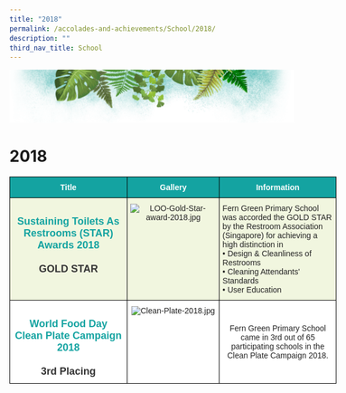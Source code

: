 ```yaml
---
title: "2018"
permalink: /accolades-and-achievements/School/2018/
description: ""
third_nav_title: School
---
```

![](/images/Banner.png)

# 2018

<style type="text/css">
.tg  {border-collapse:collapse;border-spacing:0;}
.tg td{border-color:black;border-style:solid;border-width:1px;font-family:Arial, sans-serif;font-size:14px;
  overflow:hidden;padding:10px 5px;word-break:normal;}
.tg th{border-color:black;border-style:solid;border-width:1px;font-family:Arial, sans-serif;font-size:14px;
  font-weight:normal;overflow:hidden;padding:10px 5px;word-break:normal;}
.tg .tg-55ry{background-color:#FFF;color:#14A3A1;font-size:18px;font-weight:bold;text-align:center;vertical-align:top}
.tg .tg-3b8d{background-color:#F1F6DF;color:#222;text-align:center;vertical-align:top}
.tg .tg-8v10{background-color:#14A3A1;color:#FFF;font-size:14px;font-weight:bold;text-align:center;vertical-align:middle}
.tg .tg-d2qn{background-color:#F1F6DF;color:#14A3A1;font-size:18px;font-weight:bold;text-align:center;vertical-align:top}
.tg .tg-6kid{background-color:#F1F6DF;color:#222;text-align:left;vertical-align:top}
.tg .tg-lygy{background-color:#FFF;color:#222;text-align:center;vertical-align:top}
.tg .tg-a3j2{background-color:#FFF;color:#222;text-align:center;vertical-align:middle}
</style>
<table class="tg" style="undefined;table-layout: fixed; width: 579px">
<colgroup>
<col style="width: 208px">
<col style="width: 164px">
<col style="width: 207px">
</colgroup>
<thead>
  <tr>
    <th class="tg-8v10"><span style="color:#FFF;background-color:#14A3A1">Title</span></th>
    <th class="tg-8v10"><span style="color:#FFF;background-color:#14A3A1">Gallery</span></th>
    <th class="tg-8v10"><span style="color:#FFF;background-color:#14A3A1">Information</span></th>
  </tr>
</thead>
<tbody>
  <tr>
    <td class="tg-d2qn"><br>Sustaining Toilets As Restrooms (STAR) Awards 2018<br><br><span style="font-weight:700;color:#343434">GOLD STAR</span></td>
    <td class="tg-3b8d"><img src="https://ferngreenpri.moe.edu.sg/qql/slot/u775/AWARDS/LOO-Gold-Star-award-2018.jpg" alt="LOO-Gold-Star-award-2018.jpg" width="153" height="210"></td>
    <td class="tg-6kid">Fern Green Primary School was accorded the GOLD STAR by the Restroom Association (Singapore) for achieving a high distinction in<br>• Design &amp; Cleanliness of Restrooms<br>• Cleaning Attendants' Standards<br>• User Education</td>
  </tr>
  <tr>
    <td class="tg-55ry"><br>World Food Day<br>Clean Plate Campaign 2018<br><br><span style="font-weight:700;color:#343434">3rd Placing </span></td>
    <td class="tg-lygy"><img src="https://ferngreenpri.moe.edu.sg/qql/slot/u775/AWARDS/Clean-Plate-2018.jpg" alt="Clean-Plate-2018.jpg" width="152" height="202"></td>
    <td class="tg-a3j2"><span style="color:#222">Fern Green Primary School came in</span> 3rd out of 65 participating schools <span style="color:#222">in the Clean Plate Campaign 2018.</span></td>
  </tr>
</tbody>
</table>